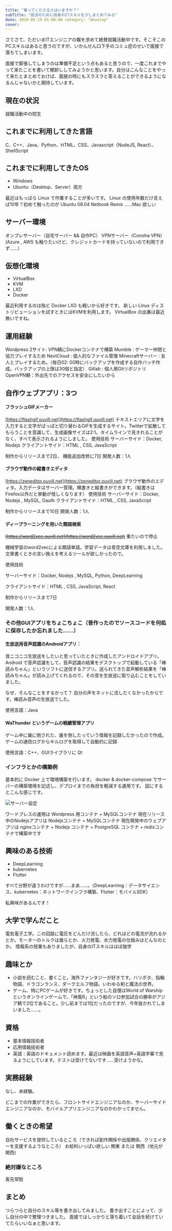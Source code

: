 ```yaml
---
title: "雇ってくださる人はいますか？"
subTitle: "就活のために自身のITスキルを少しまとめてみる"
date: 2018-05-19 01:00:00 category: "develop"
cover:
---
```


さてさて、ただいまITエンジニアの職を求めて絶賛就職活動中です。そこそこのPCスキルはあると思うのですが、いかんせん口下手のコミュ症のせいで面接で落ちてしまいます。

面接で緊張してしまうのは準備不足という点もあると思うので、一度これまでやって来たことを書いて棚卸ししてみようかと思います。自分はこんなことをやって来たとまとめておけば、面接の時にもスラスラと答えることができるようになるんじゃないかと期待しています。

## 現在の状況

就職活動中の院生

## これまでに利用してきた言語

C、C++、Java、Python、HTML、CSS、Javascript（NodeJS, React）、ShellScript

## これまでに利用してきたOS

* Windows
* Ubuntu（Desktop、Server）両方

最近はもっぱら Linux で作業することが多いです。 Linux の使用年数だけ言えば10年？初めて触ったのが Ubuntu 08.04 Netbook Remix ……Mac 欲しい

## サーバー環境

オンプレサーバー（自宅サーバー && 自作PC） VPNサーバー（Conoha VPN）
(Azure , AWS も触りたいけど、クレジットカードを持っていないので利用できず……）

## 仮想化環境

* VirtualBox
* KVM
* LXD
* Docker

最近利用するのは殆ど Docker LXD も軽いから好きです。 新しい Linux ディストリビューションを試すときにはKVMを利用します。 VirtualBox の出番は最近無いですね。

## 運用経験

Wordpress 2サイト: VPN鯖にDockerコンテナで構築 Mumble : ゲーマー仲間と協力プレイするため NextCloud : 個人的なファイル管理 Minecraftサーバー : 友人とプレイするため。（毎日02:
00時にバックアップを作成する自作バッチ作成。バックアップの上限は30個と指定） Gitlab : 個人用Gitリポジトリ OpenVPN鯖：外出先でのアクセスを安全にしたいから

## 自作ウェブアプリ：3つ

#### フラッシュGIFメーカー

[https://flashgif.ouvill.net](https://flashgif.ouvill.net)
テキストエリアに文字を入力すると文字がぱっぱと切り替わるGIFを生成するサイト。Twitterで拡散してもらうことを意識して、生成画像サイズは2:1。タイムラインで見きれることがなく、すべて表示されるようにしました。 使用技術
サーバーサイド：Docker, Nodejs クライアントサイド：HTML , CSS, JavaScript

制作からリリースまで2日、 機能追加改修に7日 開発人数：1人

#### ブラウザ動作の縦書きエディタ

[https://zeneditor.ouvill.net](https://zeneditor.ouvill.net)
ブラウザ動作のエディタ。入力データはサーバー管理。横書きと縦書きができます。（縦書きはFirefox以外だと挙動が怪しくなります） 使用技術 サーバーサイド：Docker, Nodejs , MySQL, Oauth
クライアントサイド：HTML , CSS, JavaScript

制作からリリースまで10日 開発人数：1人

#### ディープラーニングを用いた類語検索

~~[https://word2vec.ouvill.net](https://word2vec.ouvill.net)~~ 重たいので停止

機械学習のword2vecによる類語単語。学習データは青空文庫を利用しました。文章書くときの言い換えを考えるツールが欲しかったので。

使用技術

サーバーサイド：Docker, Nodejs , MySQL, Python, DeepLearning

クライアントサイド：HTML , CSS, JavaScript, React

制作からリリースまで7日

開発人数：1人

### その他GUIアプリをちょこちょこ（昔作ったのでソースコードを何処に保存したか忘れました……）

#### 生放送用音声認識のAndroidアプリ：

昔ニコニコ生放送をしたいと思っていたときに作成したアンドロイドアプリ。Android
で音声認識をして、音声認識の結果をデスクトップで起動している「棒読みちゃん」というソフトに送信するアプリ。送られてきた音声解析結果を「棒読みちゃん」が読み上げてくれるので、その音を生放送に取り込むことをしていました。

なぜ、そんなことをするかって？ 自分の声をネットに流したくなかったからです。棒読み音声の生放送でした。

使用言語：Java

#### WaThunder というゲームの戦績管理アプリ

ゲーム中に誰に倒された、誰を倒したっていう情報を記録したかったので作成。ゲームの通信ログからキルログを取得して自動的に記録

使用言語：C++、GUIライブラリに Qt

### インフラとかの構築例

基本的に Docker 上で環境構築を行います。 docker & docker-compose でサーバーの構築環境を記述し、デプロイまでの負担を軽減する運用です。 図にするとこんな感じです。

![サーバー設定](server-1024x877.png)

ワードプレスの運用は Wordpress 用コンテナ + MySQLコンテナ 現在リリース中のNodejsアプリは Nodejsコンテナ + MySQLコンテナ 現在開発中のウェブアプリは nginxコンテナ + Nodejs コンテナ +
PostgreSQL コンテナ + redisコンテナで構築中です

## 興味のある技術

* DeepLearning
* kubernetes
* Flutter

すべて分野が違うわけですが……まあ……。（DeepLearning：データサイエンス、kubernetes：ネットワークインフラ構築、Flutter：モバイルSDK）

私興味があるんです！

## 大学で学んだこと

電気電子工学。この回路に電圧をどんだけ流したら、どれほどの電流が流れるかとか。モーターのトルクは幾らとか、火力発電、水力発電の仕組みはどんなのとか。 情報系の授業もありましたが、自身のITスキルはほぼ独学

## 趣味とか

* 小説を読むこと、書くこと。海外ファンタジーが好きです。ハリポタ、指輪物語、ドラゴンランス、ダークエルフ物語。いわゆる剣と魔法の世界。
* ゲーム、特にPCゲームが好きです。ちょっとした自慢はWorld of Warship
  というオンラインゲームで、「神風R」という船のソロ参加試合の勝率がアジア鯖で2位であること。少し前までは1位だったのですが、今年抜かれてしまいました……。

## 資格

* 基本情報技術者
* 応用情報技術者
* 英語：英語のドキュメント読めます。最近は映画を英語音声+英語字幕で見るようにしています。テストは受けてないです……受けようかな。

## 実務経験

なし、未経験。

どこまでの作業ができたら、フロントサイドエンジニアなのか、サーバーサイドエンジニアなのか、モバイルアプリエンジニアなのかわかってません。

## 働くときの希望

自社サービスを提供しているところ（できれば創作関係や出版関係、クリエイターを支援するようなところ） お給料いっぱい欲しい 関東 または 関西（地元が関西）

### 絶対嫌なところ

客先常駐

## まとめ

つらつらと自分のスキル等を書き出してみました。 書き出すことによって、少し自分の中で整理つきました。 面接ではしっかりと落ち着いて会話を続けていてたらいいなぁと思います。
